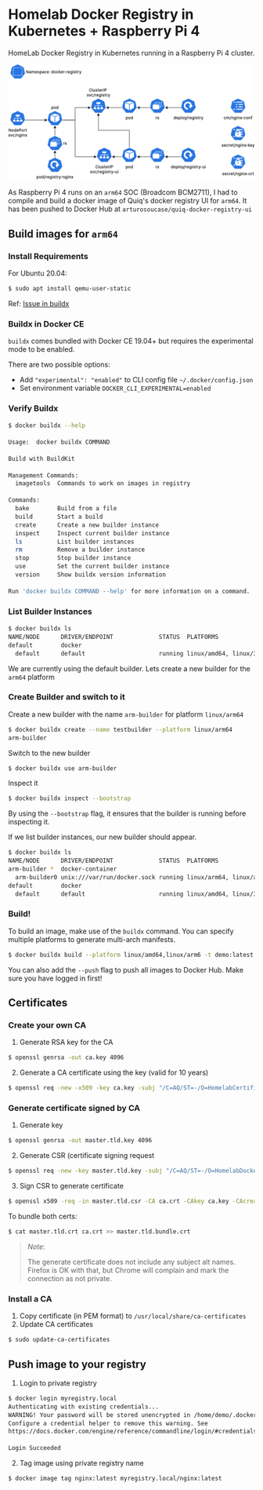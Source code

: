# Homelab Docker Registry in Kubernetes + Raspberry Pi 4 
HomeLab Docker Registry in Kubernetes running in a Raspberry Pi 4 cluster.

![](.github/images/diagram.png)



As Raspberry Pi 4 runs on an `arm64` SOC (Broadcom BCM2711), I had to compile and build a docker image of Quiq's docker registry UI for `arm64`. It has been pushed to Docker Hub at  `arturosoucase/quiq-docker-registry-ui`



## Build images for `arm64`

### Install Requirements

For Ubuntu 20.04:

```bash
$ sudo apt install qemu-user-static
```

Ref: [Issue in buildx](https://github.com/docker/buildx/issues/138)

### Buildx in Docker CE

`buildx` comes bundled with Docker CE 19.04+ but requires the experimental mode to be enabled. 

There are two possible options:

- Add `"experimental": "enabled"` to CLI config file `~/.docker/config.json`
- Set environment variable `DOCKER_CLI_EXPERIMENTAL=enabled`

### Verify Buildx 

```bash
$ docker buildx --help

Usage:	docker buildx COMMAND

Build with BuildKit

Management Commands:
  imagetools  Commands to work on images in registry

Commands:
  bake        Build from a file
  build       Start a build
  create      Create a new builder instance
  inspect     Inspect current builder instance
  ls          List builder instances
  rm          Remove a builder instance
  stop        Stop builder instance
  use         Set the current builder instance
  version     Show buildx version information 

Run 'docker buildx COMMAND --help' for more information on a command.
```

### List Builder Instances

```bash
$ docker buildx ls
NAME/NODE      DRIVER/ENDPOINT             STATUS  PLATFORMS
default        docker                              
  default      default                     running linux/amd64, linux/386
```

We are currently using the default builder. Lets create a new builder for the `arm64` platform

### Create Builder and switch to it

Create a new builder with the name `arm-builder` for platform `linux/arm64`

```bash
$ docker buildx create --name testbuilder --platform linux/arm64
arm-builder
```

Switch to the new builder

```bash
$ docker buildx use arm-builder
```

Inspect it

```bash
$ docker buildx inspect --bootstrap
```

By using the `--bootstrap` flag, it ensures that the builder is running before inspecting it.

If we list builder instances, our new builder should appear.

```bash
$ docker buildx ls
NAME/NODE      DRIVER/ENDPOINT             STATUS  PLATFORMS
arm-builder *  docker-container                    
  arm-builder0 unix:///var/run/docker.sock running linux/arm64, linux/amd64, linux/arm64, linux/riscv64, linux/ppc64le, linux/s390x, linux/386, linux/arm/v7, linux/arm/v6
default        docker                              
  default      default                     running linux/amd64, linux/386
```

### Build!

To build an image, make use of the `buildx` command. You can specify multiple platforms to generate multi-arch manifests.

```bash
$ docker buildx build --platform linux/amd64,linux/arm6 -t demo:latest .
```

You can also add the `--push` flag to push all images to Docker Hub. Make sure you have logged in first!



## Certificates

### Create your own CA

1. Generate RSA key for the CA

```bash
$ openssl genrsa -out ca.key 4096
```

2. Generate a CA certificate using the key (valid for 10 years)

```bash
$ openssl req -new -x509 -key ca.key -subj "/C=AQ/ST=-/O=HomelabCertificateAuthority/CN=homelab" -out ca.crt -days 3650
```

### Generate certificate signed by CA

1. Generate key

```bash
$ openssl genrsa -out master.tld.key 4096
```

2. Generate CSR (certificate signing request

```bash
$ openssl req -new -key master.tld.key -subj "/C=AQ/ST=-/O=HomelabDockerRegistry/CN=master.tld" -out master.tld.csr
```

3. Sign CSR to generate certificate

```bash
$ openssl x509 -req -in master.tld.csr -CA ca.crt -CAkey ca.key -CAcreateserial -days 365 -out master.tld.crt
```

To bundle both certs:

```bash
$ cat master.tld.crt ca.crt >> master.tld.bundle.crt
```

> *Note*:
>
> The generate certificate does not include any subject alt names. Firefox is OK with that, but Chrome will complain and mark the connection as not private. 

### Install a CA 

1. Copy certificate (in PEM format) to `/usr/local/share/ca-certificates`
2. Update CA certificates

```bash
$ sudo update-ca-certificates
```



## Push image to your registry

1. Login to private registry

```bash
$ docker login myregistry.local
Authenticating with existing credentials...
WARNING! Your password will be stored unencrypted in /home/demo/.docker/config.json.
Configure a credential helper to remove this warning. See
https://docs.docker.com/engine/reference/commandline/login/#credentials-store

Login Succeeded
```

2. Tag image using private registry name

```bash
$ docker image tag nginx:latest myregistry.local/nginx:latest
```

